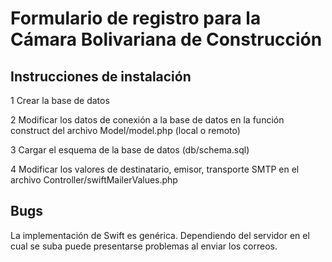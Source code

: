 # Formulario de registro para la Cámara Bolivariana de Construcción

## Instrucciones de instalación

1 Crear la base de datos 

2 Modificar los datos de conexión a la base de datos en la función construct 
del archivo Model/model.php (local o remoto)

3 Cargar el esquema de la base de datos (db/schema.sql)

4 Modificar los valores de destinatario, emisor, transporte SMTP en el archivo
Controller/swiftMailerValues.php

## Bugs

La implementación de Swift es genérica. Dependiendo del servidor en el cual se
suba puede presentarse problemas al enviar los correos.

